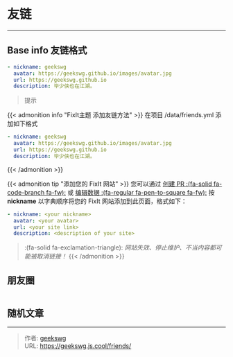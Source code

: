 # 友链


<!-- When you set data `friends.yml` in `yourProject/data/` directory, it will be automatically loaded here. -->
---
<!-- You can define additional content below for this page. -->
## Base info 友链格式

```yaml
- nickname: geekswg
  avatar: https://geekswg.github.io/images/avatar.jpg
  url: https://geekswg.github.io
  description: 毕少侠也在江湖。
```
> 提示

{{< admonition info "FixIt主题 添加友链方法" >}}
在项目 /data/friends.yml 添加如下格式
```yaml
- nickname: geekswg
  avatar: https://geekswg.github.io/images/avatar.jpg
  url: https://geekswg.github.io
  description: 毕少侠也在江湖。
```
{{< /admonition >}}


{{< admonition tip "添加您的 FixIt 网站" >}}
您可以通过 [创建 PR :(fa-solid fa-code-branch fa-fw):](https://github.com/geekswg/blogFixit/pulls) 或 [编辑数据 :(fa-regular fa-pen-to-square fa-fw):](https://github.com/geekswg/blogFixit/edit/master/data/friends.yml)  按 **nickname** 以字典顺序将您的 FixIt 网站添加到此页面，格式如下：

```yml
- nickname: <your nickname>
  avatar: <your avatar>
  url: <your site link>
  description: <description of your site>
```

> :(fa-solid fa-exclamation-triangle): *网站失效、停止维护、不当内容都可能被取消链接！*
{{< /admonition >}}

## 朋友圈

<div id="friend-posts" style="display: flex;flex-direction: row; flex-wrap: wrap;  ">
</div>

## 随机文章

<script>
document.addEventListener('DOMContentLoaded', () => {
  //alert('DOMContentLoaded');
  //document.getElementById('friend-posts').innerHTML = 'DOMContentLoaded';
  //randomPost();
  let allPosts = [];
  let rssURls = ['https://lruihao.cn/index.xml'
  ,'https://geekswg.js.cool/index.xml'
  ,'https://fixit.lruihao.cn/zh-cn/index.xml'
  ,'https://lewky.cn/index.xml'
  ];
  //rssPosts("https://lruihao.cn/index.xml",2,allPosts);
  rssURls.forEach(rssURl=>{
    rssPosts(rssURl,5,allPosts);
  });
  
});
//获取订阅地址文章
function rssPosts (rssURl,postCount,allPosts){
  fetch(rssURl,{
      "Access-Control-Allow-Origin" : "*",
      "Access-Control-Allow-Credentials" : true,
    }).then(res=>res.text()).then(str=>(new window.DOMParser()).parseFromString(str, "text/xml")).then(data=>{
        //alert('fetch-data=>'+ xml2String(data));
        //解析rssxml
        let eles = data.getElementsByTagName('item');
        if(eles.length <1){
          eles = data.getElementsByTagName('entry');
        }
        //alert('eles.length=>'+ eles.length);
        let count = eles.length > postCount ? postCount : eles.length;
        for(let i=0; i<count; i++){
          let title = eles[i].getElementsByTagName('title')[0].innerHTML;
          let link = eles[i].getElementsByTagName('link')[0].innerHTML;
          let description = eles[i].getElementsByTagName('description')[0].innerHTML;
          let pubDate = eles[i].getElementsByTagName('pubDate')[0].innerHTML;
          let author = eles[i].getElementsByTagName('author')[0].innerHTML;
          let post = {};
          post.title = title;
          post.link = link;
          post.description = description;
          post.pubDate = pubDate;
          post.author = author;
          allPosts.push(post);
          appendShowPost('friend-posts',post );
        }
    }
    )
}
function appendShowPost(eleID,post){
  let ele = document.getElementById(eleID);
  ele.innerHTML = ele.innerHTML + 
  '<div style="width:200px;"><a href="'
  + post.link + '"> <h4>'+ post.title +'</h4><p>'+ post.author +'</p><p>'+ formatDateStr(post.pubDate) +'</p>'
  //+'<p>'+ post.description.slice(0.20) + '</p>'
  +'</a></div>';
}

function formatDateStr(str){
  // 给定的日期字符串
  var dateString = 'Wed, 17 Jan 2024 14:57:48 +0800';
  // 创建 Date 对象并解析日期
  var date = new Date(str);
  // 获取日期的各个部分
  var year = date.getFullYear();
  var month = ('0' + (date.getMonth() + 1)).slice(-2);
  var day = ('0' + date.getDate()).slice(-2);
  var hours = ('0' + date.getHours()).slice(-2);
  var minutes = ('0' + date.getMinutes()).slice(-2);
  var seconds = ('0' + date.getSeconds()).slice(-2);
  // 格式化日期
  var formattedDate = `${year}-${month}-${day} ${hours}:${minutes}:${seconds}`;
  return formattedDate;
}
function xml2String(xmlObject) {
  //所有浏览器统一用这种方式处理(因为高版本的浏览器都支持)
  return (new XMLSerializer()).serializeToString(xmlObject);
}

</script>



<div class="preview-box" id="previewBox">
  <img src="" alt="预览图" id="previewImage">
</div>
<style>
  .preview-link {
    position: relative;
    text-decoration: none;
    color: #3498db;
}
.preview-box {
    display: none; /* 默认隐藏 */
    position: absolute;
    width: 200px;
    height: 150px;
    border: 1px solid #ddd;
    box-shadow: 0px 4px 8px rgba(0, 0, 0, 0.2);
    background-color: #fff;
    z-index: 10;
}
.preview-box img {
    width: 100%;
    height: 100%;
}
</style>
<script>
  document.addEventListener("DOMContentLoaded", function () {
    const previewBox = document.getElementById("previewBox");
    const previewImage = document.getElementById("previewImage");
    document.querySelectorAll(".friend-link").forEach(link => {
        link.addEventListener("mouseenter", (e) => {
            //const imageSrc = link.getAttribute("data-preview");
            previewImage.src = "https://image.thum.io/get/"+link.href;
            previewBox.style.display = "block";
        });
        link.addEventListener("mousemove", (e) => {
            previewBox.style.top = `${e.pageY-150}px`;
            previewBox.style.left = `${e.pageX-150}px`;
        });
        link.addEventListener("mouseleave", () => {
            previewBox.style.display = "none";
        });
    });
});
</script>


---

> 作者: [geekswg](https://github.com/geekswg)  
> URL: https://geekswg.js.cool/friends/  

